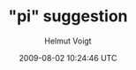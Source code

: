 ---
title: '&quot;pi&quot; suggestion'
posts: 5
hash: '7TlKn7Fo'
author: 'Helmut Voigt'
date: 2009-08-02 10:24:46 UTC
sources:
  - https://tokipona.yahoogroups.narkive.com/7TlKn7Fo
---
